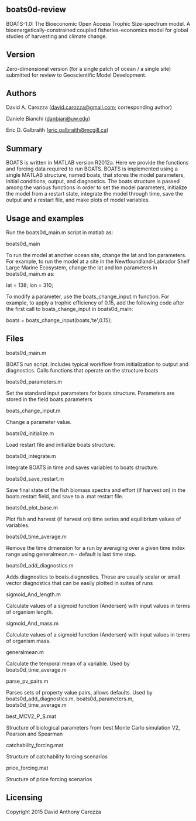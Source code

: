 boats0d-review
--------------

BOATS-1.0: The Bioeconomic Open Access Trophic Size-spectrum model. A
bioenergetically-constrained coupled fisheries-economics model for global
studies of harvesting and climate change.

Version
-------

Zero-dimensional version (for a single patch of ocean / a single site) submitted
for review to Geoscientific Model Development.

Authors
-------

David A. Carozza  (david.carozza@gmail.com; corresponding author)

Daniele Bianchi   (danbian@uw.edu)

Eric D. Galbraith (eric.galbraith@mcgill.ca)

Summary
-------

BOATS is written in MATLAB version R2012a. Here we provide the
functions and forcing data required to run BOATS. BOATS is implemented using a
single MATLAB structure, named boats, that stores the model parameters, initial
conditions, output, and diagnostics. The boats structure is passed among the
various functions in order to set the model parameters, initialize the model
from a restart state, integrate the model through time, save the output and a
restart file, and make plots of model variables.

Usage and examples
------------------

Run the boats0d_main.m script in matlab as:

boats0d_main

To run the model at another ocean site, change the lat and lon parameters. For
example, to run the model at a site in the Newtfoundland-Labrador Shelf Large
Marine Ecosystem, change the lat and lon parameters in boats0d_main.m as:

lat = 138; lon = 310;

To modify a parameter, use the boats_change_input.m function. For example, to
apply a trophic efficiency of 0.15, add the following code after the first call
to boats_change_input in boats0d_main:

boats = boats_change_input(boats,'te',0.15);

Files
-----

boats0d_main.m

BOATS run script. Includes typical workflow from initialization
to output and diagnostics. Calls functions that operate on the structure boats

boats0d_parameters.m

Set the standard input parameters for boats structure.
Parameters are stored in the field boats.parameters

boats_change_input.m

Change a parameter value.

boats0d_initialize.m

Load restart file and initialize boats structure.

boats0d_integrate.m

Integrate BOATS in time and saves variables to boats structure.

boats0d_save_restart.m

Save final state of the fish biomass spectra and effort
(if harvest on) in the boats.restart field, and save to a .mat restart file.

boats0d_plot_base.m

Plot fish and harvest (if harvest on) time series and equilibrium values of
variables.

boats0d_time_average.m

Remove the time dimension for a run by averaging over a
given time index range using generalmean.m - default is last time step.

boats0d_add_diagnostics.m

Adds diagnostics to boats.diagnostics. These are usually scalar or small
vector diagnostics that can be easily plotted in suites of runs

sigmoid_And_length.m

Calculate values of a sigmoid function (Andersen) with input values in
terms of organism length.

sigmoid_And_mass.m

Calculate values of a sigmoid function (Andersen) with input values in
terms of organism mass.

generalmean.m

Calculate the temporal mean of a variable. Used by boats0d_time_average.m

parse_pv_pairs.m

Parses sets of property value pairs, allows defaults. Used by
boats0d_add_diagnostics.m, boats0d_parameters.m, boats0d_time_average.m

best_MCV2_P_S.mat

Structure of biological parameters from best Monte Carlo
simulation V2, Pearson and Spearman

catchability_forcing.mat

Structure of catchability forcing scenarios

price_forcing.mat

Structure of price forcing scenarios

Licensing
---------

Copyright 2015 David Anthony Carozza